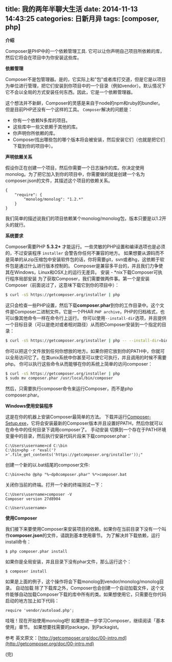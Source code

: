 title: 我的两年半聊大生活
date: 2014-11-13 14:43:25
categories: 日新月异
tags: [composer, php]
---
__介绍__

Composer是PHP中的一个依赖管理工具. 它可以让你声明自己项目所依赖的库，然后它将会在项目中为你安装这些库。

__依赖管理__

Composer不是包管理器。是的，它实际上和"包"或者库打交道，但是它是以项目为单位进行管理，把它们安装到你项目中的一个目录（例如vendor）。默认情况下它不会以全局的方式安装任何东西。因此，它是一个依赖管理器。

这个想法并不新鲜，Composer的灵感是来自于node的npm和ruby的bundler。但是目前PHP还没有一个这样的工具。
`Composer`解决的问题是：
 - 你有一个依赖N多库的项目。
 - 这些库中一些又依赖于其他的库。
 - 你声明你所依赖的库。
 - Composer找出哪些包的哪个版本将会被安装，然后安装它们（也就是把它们下载到你的项目中）。

__声明依赖关系__

假设你正在创建一个项目，然后你需要一个日志操作的库。你决定使用monolog。为了把它加入到你的项目中，你需要做的就是创建一个名为composer.json的文件，其描述这个项目的依赖关系。
```composer
{
    "require": {
        "monolog/monolog": "1.2.*"
    }
}
```
我们简单的描述说我们的项目依赖某个monolog/monolog包，版本只要是以1.2开头的就行。

__系统要求__

Composer需要PHP **5.3.2+** 才能运行。一些灵敏的PHP设置和编译选项也是必须的，不过安装程序 `installer` 会警告你任何不兼容的地方。
如果想要从源码而不是简单的从zip压缩包中安装软件包的话，你将需要git，svn或者hg，这依赖于软件包是通过什么进行版本控制的。
Composer是兼容多平台的，并且我们力争使其在Windows，Linux和OSX上的运行无差异。
安装 - *nix下载Composer可执行程序局部安装
为了获取Composer，我们需要做两件事。第一个是安装Composer（前面说过了，这意味下载它到你的项目中）：
```bash
$ curl -sS https://getcomposer.org/installer | php
```
这只会检查一些PHP设置，然后下载**composer.phar**到你的工作目录中。这个文件是Composer二进制文件。它是一个PHAR `PHP archive`，PHP的归档格式，也可以像其他命令一样在命令行上运行。
你可以使用`--install-dir`选项，并且提供一个目标目录（可以是绝对或者相对路径）从而把Composer安装到一个指定的目录：
```bash
$ curl -sS https://getcomposer.org/installer | php -- --install-dir=bin
```
你可以把这个文件放到任何你想放的地方。如果你把它放到你的PATH中，你就可以全局访问它了。在类unix系统中你甚至可以使它可执行，并且调用的时候不需要php。
你可以执行这些命令从而能够在你的系统上简单的访问composer：
```bash
$ curl -sS https://getcomposer.org/installer | php
$ sudo mv composer.phar /usr/local/bin/composer
```
然后，只需要执行composer命令来运行Composer，而不是php composer.phar。

__Windows使用安装程序__

这是在你的机器上安装Composer最简单的方法。
下载并运行[Composer-Setup.exe](https://getcomposer.org/Composer-Setup.exe)，它将会安装最新的Composer版本并且设置好PATH，然后你就可以在命令中的任何目录下调用composer了。
手动安装
切换到一个存在于PATH环境变量中的目录，然后执行安装代码片段来下载composer.phar：
```windows
C:\Users\username>cd C:\bin
C:\bin>php -r "eval('?>'.file_get_contents('https://getcomposer.org/installer'));"
```
创建一个新的以.bat结尾的composer文件:
```echo
C:\bin>echo @php "%~dp0composer.phar" %*>composer.bat
```
关闭你当前的终端。打开一个新的终端测试一下：
```composer
C:\Users\username>composer -V
Composer version 27d8904
 
C:\Users\username>
```

__使用Composer__

我们接下来要使用Composer来安装项目的依赖。如果你在当前目录下没有一个叫作**composer.json**的文件，请跳到基本使用章节。
为了解决并下载依赖，运行install命令：
```composer
$ php composer.phar install
```
如果你是全局安装，并且目录下没有phar文件，那么运行这个：
```install
$ composer install
```
如果是上面的例子，这个操作将会下载monolog到vendor/monolog/monolog目录。
自动加载
除了下载库之外，Composer也会创建一个自动加载文件，这个文件能够自动加载Composer下载的库中所有的类。如果想使用它，只需要在你代码启动的地方加上如下代码：
```lavaral
require 'vendor/autoload.php';
```
哇哦！现在开始使用monolog吧! 如果想进一步学习Composer，继续阅读「基本使用」章节。 如果想要找需要的package，到Packagist。

参考  英文原文：[http://getcomposer.org/doc/00-intro.md](http://getcomposer.org/doc/00-intro.md)

(完)